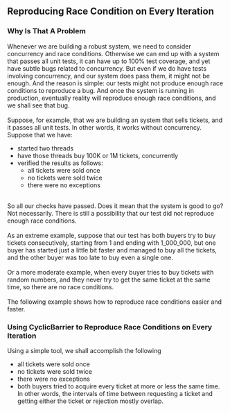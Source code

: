 ## Reproducing Race Condition on Every Iteration
### Why Is That A Problem
Whenever we are building a robust system, we need to consider concurrency and race conditions. 
Otherwise we can end up with a system that passes all unit tests, it can have up to 100% test coverage, and yet have subtle bugs related to concurrency.
But even if we do have tests involving concurrency, and our system does pass them, it might not be enough.
And the reason is simple: our tests might not produce enough race conditions to reproduce a bug. 
And once the system is running in production, eventually reality will reproduce enough race conditions, and we shall see that bug.
<br/>
<br/>
Suppose, for example, that we are building an system that sells tickets, and it passes all unit tests. In other words, it works without concurrency. Suppose that we have:
* started two threads
* have those threads buy 100K or 1M tickets, concurrently
* verified the results as follows:
    * all tickets were sold once
    * no tickets were sold twice
    * there were no exceptions
<br/>
So all our checks have passed. Does it mean that the system is good to go? Not necessarily. There is still a possibility that our test did not reproduce enough race conditions.
<br/>
<br/>
As an extreme example, suppose that our test has both buyers try to buy tickets consecutively, starting from 1 and ending with 1_000_000, but one buyer has started just a little bit faster and managed to buy all the tickets, and the other buyer was too late to buy even a single one.
<br/>
<br/>
Or a more moderate example, when every buyer tries to buy tickets with random numbers, and they never try to get the same ticket at the same time, so there are no race conditions.
<br/>
<br/>
The following example shows how to reproduce race conditions easier and faster.

### Using CyclicBarrier to Reproduce Race Conditions on Every Iteration

Using a simple tool, we shall accomplish the following
 * all tickets were sold once
 * no tickets were sold twice
 * there were no exceptions
 * both buyers tried to acquire every ticket at more or less the same time. In other words, the intervals of time between requesting a ticket and getting either the ticket or rejection mostly overlap.

